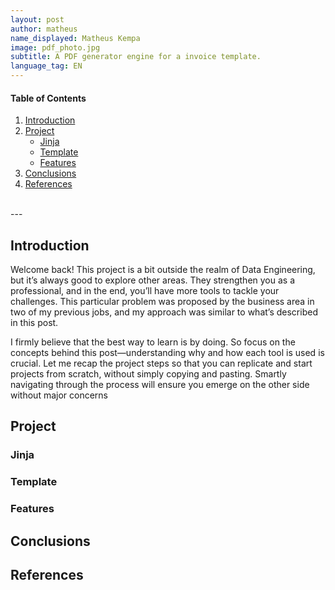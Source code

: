 ```yaml
---
layout: post
author: matheus
name_displayed: Matheus Kempa
image: pdf_photo.jpg
subtitle: A PDF generator engine for a invoice template.
language_tag: EN 
---
```


#### Table of Contents

1. [Introduction](#introduction)
2. [Project](#project)
    - [Jinja](#jinja)
    - [Template](#template)
    - [Features](#features)
3. [Conclusions](#conclusions)
4. [References](#references)


<br>
---

## Introduction

Welcome back! This project is a bit outside the realm of Data Engineering, but it’s always good to explore other areas. They strengthen you as a professional, and in the end, you’ll have more tools to tackle your challenges. This particular problem was proposed by the business area in two of my previous jobs, and my approach was similar to what’s described in this post.

I firmly believe that the best way to learn is by doing. So focus on the concepts behind this post—understanding why and how each tool is used is crucial. Let me recap the project steps so that you can replicate and start projects from scratch, without simply copying and pasting. Smartly navigating through the process will ensure you emerge on the other side without major concerns

## Project

### Jinja

### Template

### Features

## Conclusions

## References


